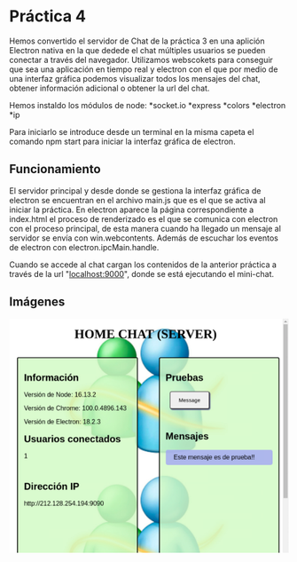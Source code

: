  # Práctica 4

Hemos convertido el servidor de Chat de la práctica 3 en una aplición Electron nativa en la que dedede el chat múltiples usuarios se pueden conectar a través del navegador. Utilizamos webscokets para conseguir que sea una aplicación en tiempo real y electron con el que por medio de una interfaz gráfica podemos visualizar todos los mensajes del chat, obtener información adicional o obtener la url del chat.

Hemos instaldo los módulos de node:
*socket.io
*express
*colors
*electron
*ip

Para iniciarlo se introduce desde un terminal en la misma capeta el comando npm start para iniciar la interfaz gráfica de electron.

## Funcionamiento 

El servidor principal y desde donde se gestiona la interfaz gráfica de electron se encuentran en el archivo main.js que es el que se activa al iniciar la práctica. En electron aparece la página correspondiente a index.html el proceso de renderizado es el que se comunica con electron con el proceso principal, de esta manera cuando ha llegado un mensaje al servidor se envía con win.webcontents. Además de escuchar los eventos de electron con electron.ipcMain.handle.

Cuando se accede al chat cargan los contenidos de la anterior práctica a través de la url "[localhost:9000](http://localhost:9090/)", donde se está ejecutando el mini-chat.

## Imágenes

![](https://github.com/saraft31/LTAW-Practicas/blob/main/P4/wiki.png)
